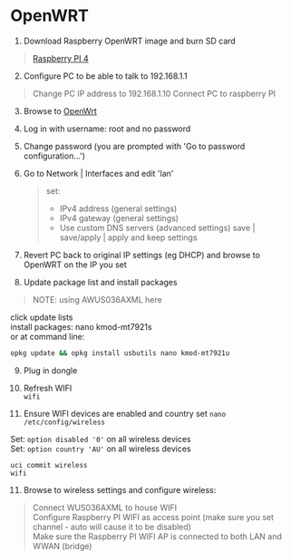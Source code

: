 # OpenWRT

1. Download Raspberry OpenWRT image and burn SD card  

> [Raspberry PI 4](https://downloads.openwrt.org/releases/23.05.4/targets/bcm27xx/bcm2711/)  

2. Configure PC to be able to talk to 192.168.1.1

> Change PC IP address to 192.168.1.10
> Connect PC to raspberry PI

3. Browse to [OpenWrt](http://192.168.1.1)

4. Log in with username: root and no password

5. Change password (you are prompted with 'Go to password configuration...')

6. Go to Network | Interfaces and edit 'lan'
   > set:
   > * IPv4 address (general settings)
   > * IPv4 gateway  (general settings)
   > * Use custom DNS servers (advanced settings)
   > save | save/apply | apply and keep settings

7. Revert PC back to original IP settings (eg DHCP) and browse to OpenWRT on the IP you set

8. Update package list and install packages

  > NOTE: using AWUS036AXML here

   click update lists  
   install packages: nano kmod-mt7921s  
   or at command line:

```bash
opkg update && opkg install usbutils nano kmod-mt7921u
```

9. Plug in dongle

10. Refresh WIFI  
```wifi```

11. Ensure WIFI devices are enabled and country set
```nano /etc/config/wireless```

Set: ```option disabled '0'``` on all wireless devices  
Set: ```option country 'AU'``` on all wireless devices  

```
uci commit wireless
wifi
```

11. Browse to wireless settings and configure wireless:

> Connect WUS036AXML to house WIFI  
> Configure Raspberry PI WIFI as access point (make sure you set channel - auto will cause it to be disabled)  
> Make sure the Raspberry PI WIFI AP is connected to both LAN and WWAN (bridge)
